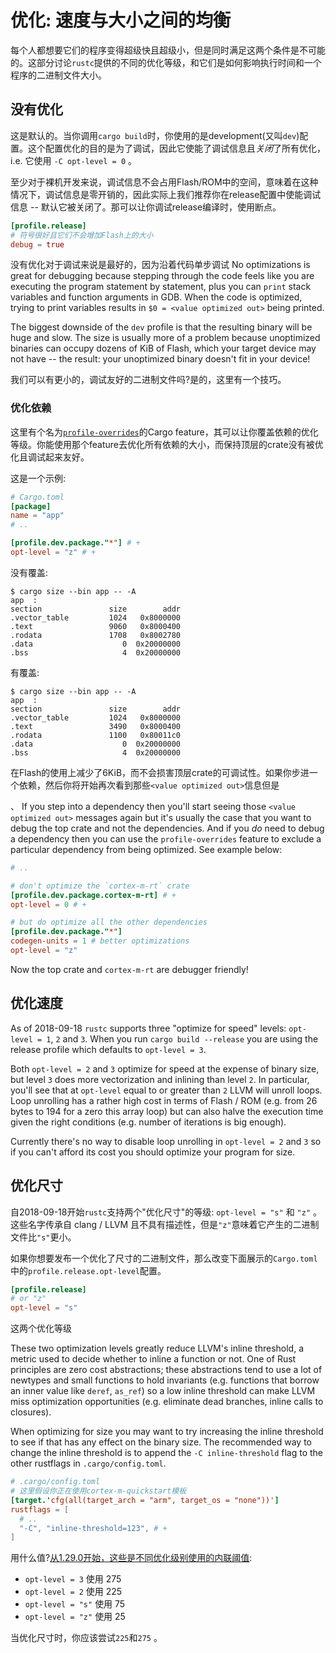 # 优化: 速度与大小之间的均衡

每个人都想要它们的程序变得超级快且超级小，但是同时满足这两个条件是不可能的。这部分讨论`rustc`提供的不同的优化等级，和它们是如何影响执行时间和一个程序的二进制文件大小。

## 没有优化

这是默认的。当你调用`cargo build`时，你使用的是development(又叫`dev`)配置。这个配置优化的目的是为了调试，因此它使能了调试信息且*关闭*了所有优化，i.e. 它使用 `-C opt-level = 0` 。

至少对于裸机开发来说，调试信息不会占用Flash/ROM中的空间，意味着在这种情况下，调试信息是零开销的，因此实际上我们推荐你在release配置中使能调试信息 -- 默认它被关闭了。那可以让你调试release编译时，使用断点。

``` toml
[profile.release]
# 符号很好且它们不会增加Flash上的大小
debug = true
```

没有优化对于调试来说是最好的，因为沿着代码单步调试
No optimizations is great for debugging because stepping through the code feels
like you are executing the program statement by statement, plus you can `print`
stack variables and function arguments in GDB. When the code is optimized, trying
to print variables results in `$0 = <value optimized out>` being printed.

The biggest downside of the `dev` profile is that the resulting binary will be
huge and slow. The size is usually more of a problem because unoptimized
binaries can occupy dozens of KiB of Flash, which your target device may not
have -- the result: your unoptimized binary doesn't fit in your device!

我们可以有更小的，调试友好的二进制文件吗?是的，这里有一个技巧。

### 优化依赖

这里有个名为[`profile-overrides`]的Cargo feature，其可以让你覆盖依赖的优化等级。你能使用那个feature去优化所有依赖的大小，而保持顶层的crate没有被优化且调试起来友好。

[`profile-overrides`]: https://doc.rust-lang.org/cargo/reference/profiles.html#overrides

这是一个示例:

``` toml
# Cargo.toml
[package]
name = "app"
# ..

[profile.dev.package."*"] # +
opt-level = "z" # +
```

没有覆盖:

``` text
$ cargo size --bin app -- -A
app  :
section               size        addr
.vector_table         1024   0x8000000
.text                 9060   0x8000400
.rodata               1708   0x8002780
.data                    0  0x20000000
.bss                     4  0x20000000
```

有覆盖:

``` text
$ cargo size --bin app -- -A
app  :
section               size        addr
.vector_table         1024   0x8000000
.text                 3490   0x8000400
.rodata               1100   0x80011c0
.data                    0  0x20000000
.bss                     4  0x20000000
```

在Flash的使用上减少了6KiB，而不会损害顶层crate的可调试性。如果你步进一个依赖，然后你将开始再次看到那些`<value optimized out>`信息但是


、 If you step into a dependency then you'll start seeing those
`<value optimized out>` messages again but it's usually the case that you want
to debug the top crate and not the dependencies. And if you *do* need to debug a
dependency then you can use the `profile-overrides` feature to exclude a
particular dependency from being optimized. See example below:

``` toml
# ..

# don't optimize the `cortex-m-rt` crate
[profile.dev.package.cortex-m-rt] # +
opt-level = 0 # +

# but do optimize all the other dependencies
[profile.dev.package."*"]
codegen-units = 1 # better optimizations
opt-level = "z"
```

Now the top crate and `cortex-m-rt` are debugger friendly!

## 优化速度

As of 2018-09-18 `rustc` supports three "optimize for speed" levels: `opt-level
= 1`, `2` and `3`. When you run `cargo build --release` you are using the release
profile which defaults to `opt-level = 3`.

Both `opt-level = 2` and `3` optimize for speed at the expense of binary size,
but level `3` does more vectorization and inlining than level `2`. In
particular, you'll see that at `opt-level` equal to or greater than `2` LLVM will
unroll loops. Loop unrolling has a rather high cost in terms of Flash / ROM
(e.g. from 26 bytes to 194 for a zero this array loop) but can also halve the
execution time given the right conditions (e.g. number of iterations is big
enough).

Currently there's no way to disable loop unrolling in `opt-level = 2` and `3` so
if you can't afford its cost you should optimize your program for size.

## 优化尺寸

自2018-09-18开始`rustc`支持两个"优化尺寸"的等级: `opt-level = "s"` 和 `"z"` 。这些名字传承自 clang / LLVM 且不具有描述性，但是`"z"`意味着它产生的二进制文件比`"s"`更小。

如果你想要发布一个优化了尺寸的二进制文件，那么改变下面展示的`Cargo.toml`中的`profile.release.opt-level`配置。

``` toml
[profile.release]
# or "z"
opt-level = "s"
```

这两个优化等级


These two optimization levels greatly reduce LLVM's inline threshold, a metric
used to decide whether to inline a function or not. One of Rust principles are
zero cost abstractions; these abstractions tend to use a lot of newtypes and
small functions to hold invariants (e.g. functions that borrow an inner value
like `deref`, `as_ref`) so a low inline threshold can make LLVM miss
optimization opportunities (e.g. eliminate dead branches, inline calls to
closures).

When optimizing for size you may want to try increasing the inline threshold to
see if that has any effect on the binary size. The recommended way to change the
inline threshold is to append the `-C inline-threshold` flag to the other
rustflags in `.cargo/config.toml`.

``` toml
# .cargo/config.toml
# 这里假设你正在使用cortex-m-quickstart模板
[target.'cfg(all(target_arch = "arm", target_os = "none"))']
rustflags = [
  # ..
  "-C", "inline-threshold=123", # +
]
```

用什么值?[从1.29.0开始，这些是不同优化级别使用的内联阈值][inline-threshold]:

[inline-threshold]: https://github.com/rust-lang/rust/blob/1.29.0/src/librustc_codegen_llvm/back/write.rs#L2105-L2122

- `opt-level = 3` 使用 275
- `opt-level = 2` 使用 225
- `opt-level = "s"` 使用 75
- `opt-level = "z"` 使用 25

当优化尺寸时，你应该尝试`225`和`275` 。
